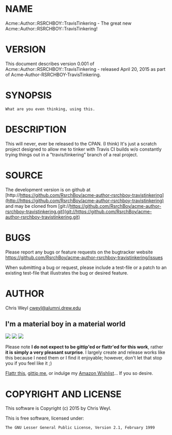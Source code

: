 # NAME

Acme::Author::RSRCHBOY::TravisTinkering - The great new Acme::Author::RSRCHBOY::TravisTinkering!

# VERSION

This document describes version 0.001 of Acme::Author::RSRCHBOY::TravisTinkering - released April 20, 2015 as part of Acme-Author-RSRCHBOY-TravisTinkering.

# SYNOPSIS

    What are you even thinking, using this.

# DESCRIPTION

This will never, ever be released to the CPAN.  (I think)  It's just a scratch
project designed to allow me to tinker with Travis CI builds w/o constantly
trying things out in a "travis/tinkering" branch of a real project.

# SOURCE

The development version is on github at [http://https://github.com/RsrchBoy/acme-author-rsrchboy-travistinkering](http://https://github.com/RsrchBoy/acme-author-rsrchboy-travistinkering)
and may be cloned from [git://https://github.com/RsrchBoy/acme-author-rsrchboy-travistinkering.git](git://https://github.com/RsrchBoy/acme-author-rsrchboy-travistinkering.git)

# BUGS

Please report any bugs or feature requests on the bugtracker website
https://github.com/RsrchBoy/acme-author-rsrchboy-travistinkering/issues

When submitting a bug or request, please include a test-file or a
patch to an existing test-file that illustrates the bug or desired
feature.

# AUTHOR

Chris Weyl <cweyl@alumni.drew.edu>

## I'm a material boy in a material world

<div>
    <a href="https://www.gittip.com/RsrchBoy/"><img src="https://raw.githubusercontent.com/gittip/www.gittip.com/master/www/assets/%25version/logo.png" /></a>
    <a href="http://bit.ly/rsrchboys-wishlist"><img src="http://wps.io/wp-content/uploads/2014/05/amazon_wishlist.resized.png" /></a>
    <a href="https://flattr.com/submit/auto?user_id=RsrchBoy&url=https%3A%2F%2Fgithub.com%2FRsrchBoy%2Facme-author-rsrchboy-travistinkering&title=RsrchBoy's%20CPAN%20Acme-Author-RSRCHBOY-TravisTinkering&tags=%22RsrchBoy's%20Acme-Author-RSRCHBOY-TravisTinkering%20in%20the%20CPAN%22"><img src="http://api.flattr.com/button/flattr-badge-large.png" /></a>
</div>

Please note **I do not expect to be gittip'ed or flattr'ed for this work**,
rather **it is simply a very pleasant surprise**. I largely create and release
works like this because I need them or I find it enjoyable; however, don't let
that stop you if you feel like it ;)

[Flattr this](https://flattr.com/submit/auto?user_id=RsrchBoy&url=https%3A%2F%2Fgithub.com%2FRsrchBoy%2Facme-author-rsrchboy-travistinkering&title=RsrchBoy&#x27;s%20CPAN%20Acme-Author-RSRCHBOY-TravisTinkering&tags=%22RsrchBoy&#x27;s%20Acme-Author-RSRCHBOY-TravisTinkering%20in%20the%20CPAN%22),
[gittip me](https://www.gittip.com/RsrchBoy/), or indulge my
[Amazon Wishlist](http://bit.ly/rsrchboys-wishlist)...  If you so desire.

# COPYRIGHT AND LICENSE

This software is Copyright (c) 2015 by Chris Weyl.

This is free software, licensed under:

    The GNU Lesser General Public License, Version 2.1, February 1999
